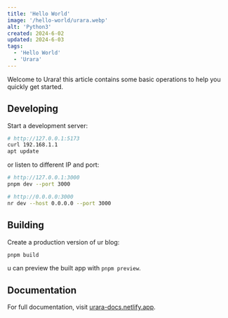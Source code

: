 ```yaml
---
title: 'Hello World'
image: '/hello-world/urara.webp'
alt: 'Python3'
created: 2024-6-02
updated: 2024-6-03
tags:
  - 'Hello World'
  - 'Urara'
---
```


Welcome to Urara! this article contains some basic operations to help you quickly get started.

## Developing

Start a development server:

```bash
# http://127.0.0.1:5173
curl 192.168.1.1
apt update
```

or listen to different IP and port:

```bash
# http://127.0.0.1:3000
pnpm dev --port 3000

# http://0.0.0.0:3000
nr dev --host 0.0.0.0 --port 3000
```

## Building

Create a production version of ur blog:

```bash
pnpm build
```

u can preview the built app with `pnpm preview`.

## Documentation

For full documentation, visit [urara-docs.netlify.app](https://urara-docs.netlify.app).
